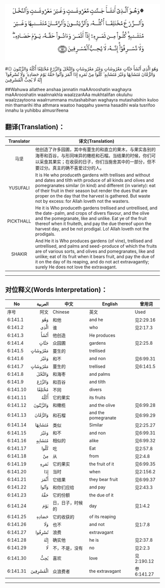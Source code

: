 ![006:141](images/006_141.gif)

#۞ وَهُوَ الَّذِي أَنْشَأَ جَنَّاتٍ مَعْرُوشَاتٍ وَغَيْرَ مَعْرُوشَاتٍ وَالنَّخْلَ وَالزَّرْعَ مُخْتَلِفًا أُكُلُهُ وَالزَّيْتُونَ وَالرُّمَّانَ مُتَشَابِهًا وَغَيْرَ مُتَشَابِهٍ ۚ كُلُوا مِنْ ثَمَرِهِ إِذَا أَثْمَرَ وَآتُوا حَقَّهُ يَوْمَ حَصَادِهِ ۖ وَلَا تُسْرِفُوا ۚ إِنَّهُ لَا يُحِبُّ الْمُسْرِفِينَ

##Wahuwa allathee anshaa jannatin maAArooshatin waghayra maAArooshatin waalnnakhla waalzzarAAa mukhtalifan okuluhu waalzzaytoona waalrrummana mutashabihan waghayra mutashabihin kuloo min thamarihi itha athmara waatoo haqqahu yawma hasadihi wala tusrifoo innahu la yuhibbu almusrifeena 

## 翻译(Translation)：

| Translator | 译文(Translation)                                            |
| :--------: | ------------------------------------------------------------ |
|    马坚    | 他创造了许多园圃，其中有蔓生的和直立的果木，与果实各别的海枣和百谷，与形同味异的橄榄和石榴。当结果的时候，你们可以采食其果实；在收获的日子，你们当施舍其中的一部分，但不要过分。真主的确不喜爱过分的人。 |
|  YUSUFALI  | It is He who produceth gardens with trellises and without and dates and tilth with produce of all kinds and olives and pomegranates similar (in kind) and different (in variety): eat of their fruit in their season but render the dues that are proper on the day that the harvest is gathered. But waste not by excess: for Allah loveth not the wasters. |
| PICKTHALL  | He it is Who produceth gardens trellised and untrellised, and the date-palm, and crops of divers flavour, and the olive and the pomegranate, like and unlike. Eat ye of the fruit thereof when it fruiteth, and pay the due thereof upon the harvest day, and be not prodigal. Lo! Allah loveth not the prodigals. |
|   SHAKIR   | And He it is Who produces gardens (of vine), trellised and untrellised, and palms and seed-produce of which the fruits are of various sorts, and olives and pomegranates, like and unlike; eat of its fruit when it bears fruit, and pay the due of it on the day of its reaping, and do not act extravagantly; surely He does not love the extravagant. |

---

## 对位释义(Words Interpretation)：

| No   | العربية | 中文    | English | 曾用词 |
| ---- | ------: | ------- | ------- | ------ |
| 序号 |    阿文 | Chinese | 英文    | Used   |
| 6:141.1  | وَهُوَ      | 和他             | and he              | 见2:29.16  |
| 6:141.2  | الَّذِي     | 谁               | who                 | 见2:17.3   |
| 6:141.3  | أَنْشَأَ     | 他创造           | He produces         |            |
| 6:141.4  | جَنَّاتٍ     | 众园圃           | gardens             | 见2:25.8   |
| 6:141.5  | مَعْرُوشَاتٍ  | 蔓生的           | trellised           |            |
| 6:141.6  | وَغَيْرَ     | 和不             | and non             | 见6:99.31  |
| 6:141.7  | مَعْرُوشَاتٍ  | 蔓生的           | trellised           | 见6:141.5  |
| 6:141.8  | وَالنَّخْلَ   | 和海枣           | and palms           |            |
| 6:141.9  | وَالزَّرْعَ   | 和百谷           | and tilth           |            |
| 6:141.10 | مُخْتَلِفًا   | 不同             | divers              |            |
| 6:141.11 | أُكُلُهُ     | 它的果实         | its fruits          |            |
| 6:141.12 | وَالزَّيْتُونَ | 和橄榄           | and the olive       | 见6:99.28  |
| 6:141.13 | وَالرُّمَّانَ  | 和石榴           | and the pomegranate | 见6:99.29  |
| 6:141.14 | مُتَشَابِهًا  | 类似             | Similar             | 见2:25.27  |
| 6:141.15 | وَغَيْرَ     | 和不             | and non             | 见6:99.31  |
| 6:141.16 | مُتَشَابِهٍ   | 相似的           | alike               | 见6:99.32  |
| 6:141.17 | كُلُوا     | 吃               | Eat                 | 见2:57.8   |
| 6:141.18 | مِنْ       | 从               | from                | 见2:4.8    |
| 6:141.19 | ثَمَرِهِ     | 它的果实         | the fruit of it     | 见6:99.35  |
| 6:141.20 | إِذَا      | 当时             | when                | 见2:156.2  |
| 6:141.21 | أَثْمَرَ     | 它结果           | they bear fruit     | 见6:99.37  |
| 6:141.22 | وَآتُوا    | 和你们应给       | and pay             | 见2:43.3   |
| 6:141.23 | حَقَّهُ      | 它的份额         | the due of it       |            |
| 6:141.24 | يَوْمَ      | 日，日子，时候的 | day                 | 见1:4.2    |
| 6:141.25 | حَصَادِهِ    | 它的收获的       | of its reaping      |            |
| 6:141.26 | وَلَا      | 也不             | and not             | 见1:7.8    |
| 6:141.27 | تُسْرِفُوا   | 浪费             | extravagant         |            |
| 6:141.28 | إِنَّهُ      | 确实他           | he is               | 见2:37.8   |
| 6:141.29 | لَا       | 不，不是，没有   | no                  | 见2:2.3    |
| 6:141.30 | يُحِبُّ      | 喜欢             | love                | 见2:190.12 |
| 6:141.31 | الْمُسْرِفِينَ | 众浪费者         | the extravagant     | 参6:141.27 |

---
